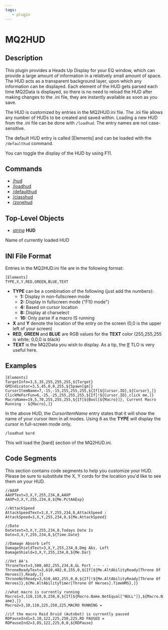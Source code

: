 ```yaml
---
tags:
   - plugin
---
```

# MQ2HUD

## Description

This plugin provides a Heads Up Display for your EQ window, which can provide a large amount of information in a relatively small amount of space. The HUD acts as a transparent background layer, upon which any information can be displayed. Each element of the HUD gets parsed each time MQ2Data is displayed, so there is no need to reload the HUD after making changes to the .ini file, they are instantly available as soon as you save.

The HUD is customized by entries in the MQ2HUD.ini file. The .ini file allows any number of HUDs to be created and saved within. Loading a new HUD from the .ini file can be done with `/loadhud`. The entry names are not case-sensitive.

The default HUD entry is called \[Elements\] and can be loaded with the `/defaulthud` command.

You can toggle the display of the HUD by using F11.

## Commands

* [/hud](hud.md)
* [/loadhud](loadhud.md)
* [/defaulthud](defaulthud.md)
* [/classhud](classhud.md)
* [/zonehud](zonehud.md)

## Top-Level Objects

* [_string_]() **HUD**

Name of currently loaded HUD

## INI File Format

Entries in the MQ2HUD.ini file are in the following format:

`[Elements]`  
`TYPE,X,Y,RED,GREEN,BLUE,TEXT`

* **TYPE** can be a combination of the following \(just add the numbers\):
  * **1:** Display in non-fullscreen mode
  * **2:** Display in fullscreen mode \("F10 mode"\)
  * **4:** Based on cursor location
  * **8:** Display at charselect
  * **16:** Only parse if a macro IS running
* **X** and **Y** denote the location of the entry on the screen \(0,0 is the upper left of your screen\)
* **RED**, **GREEN** and **BLUE** are RGB values for the **TEXT** color \(255,255,255 is white; 0,0,0 is black\)
* **TEXT** is the MQ2Data you wish to display. As a tip, the [If](../../../reference/top-level-objects/tlo-if.md) TLO is very useful here.

## Examples

`[Elements]`  
`TargetInfo=3,5,35,255,255,255,${Target}`  
`GMIndicator=3,5,45,0,0,255,${Spawn[gm]}`  
`CursorItemName=7,-15,-15,255,255,255,${If[${Cursor.ID},${Cursor},]}`  
`ClickMeForFun=6,-25,-25,255,255,255,${If[!${Cursor.ID},click me,]}`  
`MacroName=19,5,70,255,255,255,${If[${Bool[${Macro}]}, Current Macro Running - ${Macro},]}`

In the above HUD, the _CursorItemName_ entry states that it will show the name of your cursor item in all modes. Using 6 as the **TYPE** will display the cursor in full-screen mode only.

`/loadhud bard`

This will load the \[bard\] section of the MQ2HUD.ini.

## Code Segments

This section contains code segments to help you customize your HUD. Please be sure to substitute the X, Y cords for the location you'd like to see them on your HUD.

`//AAXP`  
`AAXPText=3,X,Y,255,234,8,AAXP`  
`AAXP=3,X,Y,255,234,8,${Me.PctAAExp}`

`//AttackSpeed`  
`AttackSpeedText=3,X,Y,255,234,8,AttackSpeed :`  
`AttackSpeed=3,X,Y,255,234,8,${Me.AttackSpeed}`

`//Date`  
`Datetext=3,X,Y,255,234,8,Todays Date Is`  
`Date=3,X,Y,255,234,8,${Time.Date}`

`//Damage Absorb Left`  
`DamageShieldText=3,X,Y,255,234,8,Dmg Abs. Left`  
`DamageShield=3,X,Y,255,234,8,${Me.Dar}`

`//Vet AA's`  
`ThroneText=3,500,402,255,234,8,GL Port - - - -`  
`ThroneReadyText=3,610,402,0,255,0,${If[${Me.AltAbilityReady[Throne Of Heroes]},Ready,]}`  
`ThroneNotReady=3,610,402,255,0,0,${If[!${Me.AltAbilityReady[Throne Of Heroes]},${Me.AltAbilityTimer[Throne Of Heroes].TimeHMS},]}`

`//what macro is currently running`  
`Macro1=3,110,110,0,250,0,${If[${Macro.Name.NotEqual["NULL"]},${Macro.Name},]}`  
`Macro2=3,10,110,225,250,225,MACRO RUNNING =`

`//if the macro Raid Druid (Autobot) is currently paused`  
`RDPauseInd1=3,10,122,225,250,225,RD PAUSED =`  
`RDPauseInd2=3,85,122,225,0,0,${RDPause}`

